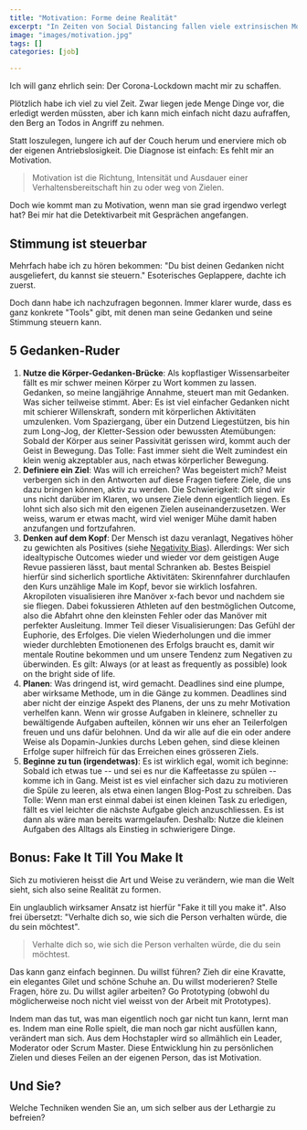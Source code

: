 ```yaml
---
title: "Motivation: Forme deine Realität"
excerpt: "In Zeiten von Social Distancing fallen viele extrinsischen Motivationsfaktoren weg. Umso wichtiger ist es, Rezepte zu kennen, wie man sich selbst zu mehr Antrieb verhelfen kann."
image: "images/motivation.jpg"
tags: []
categories: [job]

---
```


Ich will ganz ehrlich sein: Der Corona-Lockdown macht mir zu schaffen.

Plötzlich habe ich viel zu viel Zeit. Zwar liegen jede Menge Dinge vor, die erledigt werden müssten, aber ich kann mich einfach nicht dazu aufraffen, den Berg an Todos in Angriff zu nehmen. 

Statt loszulegen, lungere ich auf der Couch herum und enerviere mich ob der eigenen Antriebslosigkeit. Die Diagnose ist einfach: Es fehlt mir an Motivation.

> Motivation ist die Richtung, Intensität und Ausdauer einer Verhaltensbereitschaft hin zu oder weg von Zielen.

Doch wie kommt man zu Motivation, wenn man sie grad irgendwo verlegt hat? Bei mir hat die Detektivarbeit mit Gesprächen angefangen. 

## Stimmung ist steuerbar

Mehrfach habe ich zu hören bekommen: "Du bist deinen Gedanken nicht ausgeliefert, du kannst sie steuern." Esoterisches Geplappere, dachte ich zuerst. 

Doch dann habe ich nachzufragen begonnen. Immer klarer wurde, dass es ganz konkrete "Tools" gibt, mit denen man seine Gedanken und seine Stimmung steuern kann.

## 5 Gedanken-Ruder

1. **Nutze die Körper-Gedanken-Brücke**: Als kopflastiger Wissensarbeiter fällt es mir schwer meinen Körper zu Wort kommen zu lassen. Gedanken, so meine langjährige Annahme, steuert man mit Gedanken. Was sicher teilweise stimmt. Aber: Es ist viel einfacher Gedanken nicht mit schierer Willenskraft, sondern mit körperlichen Aktivitäten umzulenken. Vom Spaziergang, über ein Dutzend Liegestützen, bis hin zum Long-Jog, der Kletter-Session oder bewussten Atemübungen: Sobald der Körper aus seiner Passivität gerissen wird, kommt auch der Geist in Bewegung. Das Tolle: Fast immer sieht die Welt zumindest ein klein wenig akzeptabler aus, nach etwas körperlicher Bewegung.
2. **Definiere ein Ziel**: Was will ich erreichen? Was begeistert mich? Meist verbergen sich in den Antworten auf diese Fragen tiefere Ziele, die uns dazu bringen können, aktiv zu werden. Die Schwierigkeit: Oft sind wir uns nicht darüber im Klaren, wo unsere Ziele denn eigentlich liegen. Es lohnt sich also sich mit den eigenen Zielen auseinanderzusetzen. Wer weiss, warum er etwas macht, wird viel weniger Mühe damit haben anzufangen und fortzufahren.
3. **Denken auf dem Kopf**: Der Mensch ist dazu veranlagt, Negatives höher zu gewichten als Positives (siehe [Negativity Bias](https://en.wikipedia.org/wiki/Negativity_bias)). Allerdings: Wer sich idealtypische Outcomes wieder und wieder vor dem geistigen Auge Revue passieren lässt, baut mental Schranken ab. Bestes Beispiel hierfür sind sicherlich sportliche Aktivitäten: Skirennfahrer durchlaufen den Kurs unzählige Male im Kopf, bevor sie wirklich losfahren. Akropiloten visualisieren ihre Manöver x-fach bevor und nachdem sie sie fliegen. Dabei fokussieren Athleten auf den bestmöglichen Outcome, also die Abfahrt ohne den kleinsten Fehler oder das Manöver mit perfekter Ausleitung. Immer Teil dieser Visualisierungen: Das Gefühl der Euphorie, des Erfolges. Die vielen Wiederholungen und die immer wieder durchlebten Emotionenen des Erfolgs braucht es, damit wir mentale Routine bekommen und um unsere Tendenz zum Negativen zu überwinden. Es gilt: Always (or at least as frequently as possible) look on the bright side of life.
4. **Planen**: Was dringend ist, wird gemacht. Deadlines sind eine plumpe, aber wirksame Methode, um in die Gänge zu kommen. Deadlines sind aber nicht der einzige Aspekt des Planens, der uns zu mehr Motivation verhelfen kann. Wenn wir grosse Aufgaben in kleinere, schneller zu bewältigende Aufgaben aufteilen, können wir uns eher an Teilerfolgen freuen und uns dafür belohnen. Und da wir alle auf die ein oder andere Weise als Dopamin-Junkies durchs Leben gehen, sind diese kleinen Erfolge super hilfreich für das Erreichen eines grösseren Ziels.
5. **Beginne zu tun (irgendetwas)**: Es ist wirklich egal, womit ich beginne: Sobald ich etwas tue -- und sei es nur die Kaffeetasse zu spülen -- komme ich in Gang. Meist ist es viel einfacher sich dazu zu motivieren die Spüle zu leeren, als etwa einen langen Blog-Post zu schreiben. Das Tolle: Wenn man erst einmal dabei ist einen kleinen Task zu erledigen, fällt es viel leichter die nächste Aufgabe gleich anzuschliessen. Es ist dann als wäre man bereits warmgelaufen. Deshalb: Nutze die kleinen Aufgaben des Alltags als Einstieg in schwierigere Dinge.

## Bonus: Fake It Till You Make It

Sich zu motivieren heisst die Art und Weise zu verändern, wie man die Welt sieht, sich also seine Realität zu formen.

Ein unglaublich wirksamer Ansatz ist hierfür "Fake it till you make it". Also frei übersetzt: "Verhalte dich so, wie sich die Person verhalten würde, die du sein möchtest".

> Verhalte dich so, wie sich die Person verhalten würde, die du sein möchtest.

Das kann ganz einfach beginnen. Du willst führen? Zieh dir eine Kravatte, ein elegantes Gilet und schöne Schuhe an. Du willst moderieren? Stelle Fragen, höre zu. Du willst agiler arbeiten? Go Prototyping (obwohl du möglicherweise noch nicht viel weisst von der Arbeit mit Prototypes).

Indem man das tut, was man eigentlich noch gar nicht tun kann, lernt man es. Indem man eine Rolle spielt, die man noch gar nicht ausfüllen kann, verändert man sich. Aus dem Hochstapler wird so allmählich ein Leader, Moderator oder Scrum Master. Diese Entwicklung hin zu persönlichen Zielen und dieses Feilen an der eigenen Person, das ist Motivation.

## Und Sie?

Welche Techniken wenden Sie an, um sich selber aus der Lethargie zu befreien?

